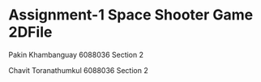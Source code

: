 # Assignment-1 Space Shooter Game 2DFile

Pakin Khambanguay 6088036 Section 2

Chavit Toranathumkul 6088036 Section 2
